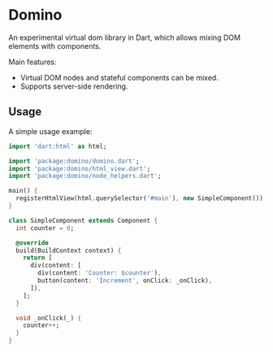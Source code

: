 # Domino

An experimental virtual dom library in Dart, which allows mixing DOM elements with components.

Main features:

- Virtual DOM nodes and stateful components can be mixed.
- Supports server-side rendering.

## Usage

A simple usage example:

````dart
import 'dart:html' as html;

import 'package:domino/domino.dart';
import 'package:domino/html_view.dart';
import 'package:domino/node_helpers.dart';

main() {
  registerHtmlView(html.querySelector('#main'), new SimpleComponent());
}

class SimpleComponent extends Component {
  int counter = 0;

  @override
  build(BuildContext context) {
    return [
      div(content: [
        div(content: 'Counter: $counter'),
        button(content: 'Increment', onClick: _onClick),
      ]),
    ];
  }

  void _onClick(_) {
    counter++;
  }
}
````
